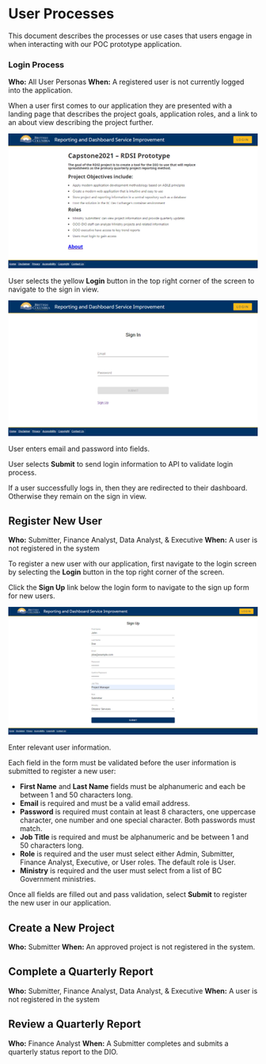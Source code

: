 # User Processes

This document describes the processes or use cases that users engage in when interacting with our POC prototype application.

### Login Process

**Who:** All User Personas
**When:** A registered user is not currently logged into the application.

When a user first comes to our application they are presented with a landing page that describes the project goals, application roles, and a link to an about view describing the project further.

![Landing Page](./images/screen-landing.png)

User selects the yellow **Login** button in the top right corner of the screen to navigate to the sign in view.

![Login Screen](./images/screen-login.png)

User enters email and password into fields.

User selects **Submit** to send login information to API to validate login process.

If a user successfully logs in, then they are redirected to their dashboard. Otherwise they remain on the sign in view.

## Register New User

**Who:** Submitter, Finance Analyst, Data Analyst, & Executive
**When:** A user is not registered in the system

To register a new user with our application, first navigate to the login screen by selecting the **Login** button in the top right corner of the screen.

Click the **Sign Up** link below the login form to navigate to the sign up form for new users.

![Sign Up Screen](./images/screen-sign-up.png)

Enter relevant user information.

Each field in the form must be validated before the user information is submitted to register a new user:
- **First Name** and **Last Name** fields must be alphanumeric and each be between 1 and 50 characters long.
- **Email** is required and must be a valid email address.
- **Password** is required must contain at least 8 characters, one uppercase character, one number and one special character. Both passwords must match.
- **Job Title** is required and must be alphanumeric and be between 1 and 50 characters long.
- **Role** is required and the user must select either Admin, Submitter, Finance Analyst, Executive, or User roles. The default role is User.
- **Ministry** is required and the user must select from a list of BC Government ministries.

Once all fields are filled out and pass validation, select **Submit** to register the new user in our application.

## Create a New Project

**Who:** Submitter
**When:** An approved project is not registered in the system.


## Complete a Quarterly Report

**Who:** Submitter, Finance Analyst, Data Analyst, & Executive
**When:** A user is not registered in the system


## Review a Quarterly Report

**Who:** Finance Analyst
**When:** A Submitter completes and submits a quarterly status report to the DIO.

